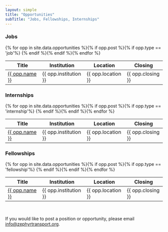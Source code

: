 ```yaml
---
layout: simple
title: "Opportunities"
subTitle: "Jobs, Fellowships, Internships"
---
```


### Jobs

<table>
<thead>
<tr>
  <th>Title</th>
  <th>Institution</th>
  <th>Location</th>
  <th>Closing</th>
</tr>
</thead>
{% for opp in site.data.opportunities %}{% if opp.post %}{% if opp.type == 'job'%}
<tr>
   <td><a href='{{ opp.link }}'>{{ opp.name }}</a></td>
   <td>{{ opp.institution }}</td>
   <td>{{ opp.location }}</td>
   <td>{{ opp.closing }}</td>
</tr>
{% endif %}{% endif %}{% endfor %}
</table>

### Internships

<table>
<thead>
<tr>
  <th>Title</th>
  <th>Institution</th>
  <th>Location</th>
  <th>Closing</th>
</tr>
</thead>
{% for opp in site.data.opportunities %}{% if opp.post %}{% if opp.type == 'internship'%}
<tr>
   <td><a href='{{ opp.link }}'>{{ opp.name }}</a></td>
   <td>{{ opp.institution }}</td>
   <td>{{ opp.location }}</td>
   <td>{{ opp.closing }}</td>
</tr>
{% endif %}{% endif %}{% endfor %}
</table>

### Fellowships

<table>
<thead>
<tr>
  <th>Title</th>
  <th>Institution</th>
  <th>Location</th>
  <th>Closing</th>
</tr>
</thead>
{% for opp in site.data.opportunities %}{% if opp.post %}{% if opp.type == 'fellowship'%}
<tr>
   <td><a href='{{ opp.link }}'>{{ opp.name }}</a></td>
   <td>{{ opp.institution }}</td>
   <td>{{ opp.location }}</td>
   <td>{{ opp.closing }}</td>
</tr>
{% endif %}{% endif %}{% endfor %}
</table>

<br/>
<p>If you would like to post a position or opportunity, please email <a href='mailto://info@zephyrtransport.org'>info@zephyrtransport.org</a>.
